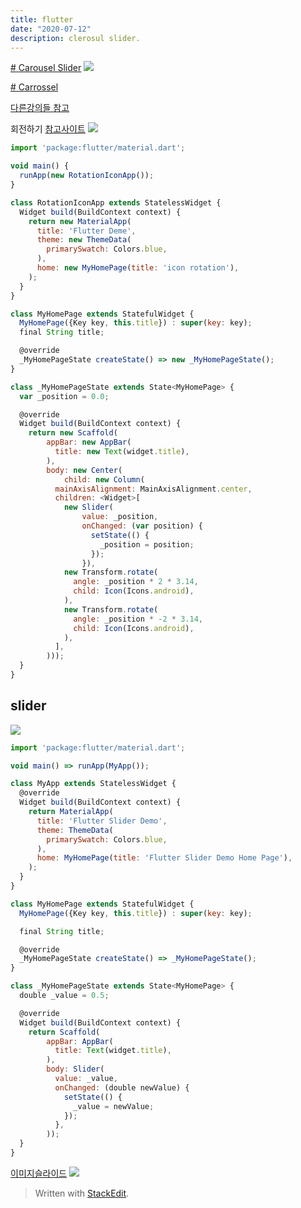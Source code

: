```yaml
---
title: flutter
date: "2020-07-12"
description: clerosul slider.
---
```


[# Carousel Slider](https://www.youtube.com/watch?v=SGLyKxTAo00)
![](https://i.ibb.co/2MD5KYh/Screen-Shot-2020-07-12-at-11-22-31-AM.png)


[# Carrossel](https://www.youtube.com/watch?v=YB9Hd1laVB4)


[다른강의들 참고](https://www.youtube.com/channel/UCNQLusaGT0qnCMpK2TBQFAA)

회전하기
[참고사이트](https://medium.com/@quswlals822/flutter-%EC%95%84%EC%9D%B4%EC%BD%98-%EB%8F%8C%EB%A6%AC%EA%B8%B0-7f4914dcc966)
![](https://i.ibb.co/vH0Bq8Q/Screen-Shot-2020-07-12-at-4-35-31-PM.png)

```js
import 'package:flutter/material.dart';

void main() {
  runApp(new RotationIconApp());
}

class RotationIconApp extends StatelessWidget {
  Widget build(BuildContext context) {
    return new MaterialApp(
      title: 'Flutter Deme',
      theme: new ThemeData(
        primarySwatch: Colors.blue,
      ),
      home: new MyHomePage(title: 'icon rotation'),
    );
  }
}

class MyHomePage extends StatefulWidget {
  MyHomePage({Key key, this.title}) : super(key: key);
  final String title;

  @override
  _MyHomePageState createState() => new _MyHomePageState();
}

class _MyHomePageState extends State<MyHomePage> {
  var _position = 0.0;

  @override
  Widget build(BuildContext context) {
    return new Scaffold(
        appBar: new AppBar(
          title: new Text(widget.title),
        ),
        body: new Center(
            child: new Column(
          mainAxisAlignment: MainAxisAlignment.center,
          children: <Widget>[
            new Slider(
                value: _position,
                onChanged: (var position) {
                  setState(() {
                    _position = position;
                  });
                }),
            new Transform.rotate(
              angle: _position * 2 * 3.14,
              child: Icon(Icons.android),
            ),
            new Transform.rotate(
              angle: _position * -2 * 3.14,
              child: Icon(Icons.android),
            ),
          ],
        )));
  }
}

```


## slider
![](https://i.ibb.co/KxrW92f/Screen-Shot-2020-07-12-at-4-54-55-PM.png)

```js
import 'package:flutter/material.dart';

void main() => runApp(MyApp());

class MyApp extends StatelessWidget {
  @override
  Widget build(BuildContext context) {
    return MaterialApp(
      title: 'Flutter Slider Demo',
      theme: ThemeData(
        primarySwatch: Colors.blue,
      ),
      home: MyHomePage(title: 'Flutter Slider Demo Home Page'),
    );
  }
}

class MyHomePage extends StatefulWidget {
  MyHomePage({Key key, this.title}) : super(key: key);

  final String title;

  @override
  _MyHomePageState createState() => _MyHomePageState();
}

class _MyHomePageState extends State<MyHomePage> {
  double _value = 0.5;

  @override
  Widget build(BuildContext context) {
    return Scaffold(
        appBar: AppBar(
          title: Text(widget.title),
        ),
        body: Slider(
          value: _value,
          onChanged: (double newValue) {
            setState(() {
              _value = newValue;
            });
          },
        ));
  }
}
```
[이미지슬라이드](http://camellabs.com/flutter-image-slider-example/)
![](https://i.ibb.co/ZfY7mSY/Screen-Shot-2020-07-13-at-3-02-42-PM.png)




> Written with [StackEdit](https://stackedit.io/).
<!--stackedit_data:
eyJoaXN0b3J5IjpbLTQ4MzIzNDQ4MSwtMTkwNzQwMDU1M119
-->